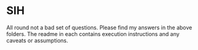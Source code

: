# SIH

All round not a bad set of questions. Please find my answers in the above folders. The readme in each contains execution instructions and any caveats or assumptions.




